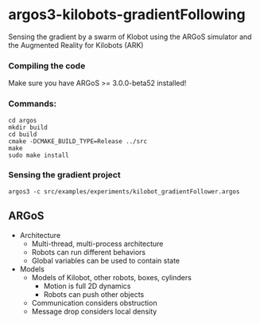# argos3-kilobots-gradientFollowing
Sensing the gradient by a swarm of Klobot using the ARGoS simulator and the Augmented Reality for Kilobots (ARK)

### Compiling the code
Make sure you have ARGoS >= 3.0.0-beta52 installed!

### Commands:
```shell
cd argos
mkdir build
cd build
cmake -DCMAKE_BUILD_TYPE=Release ../src
make
sudo make install
```
### Sensing the gradient project
```shell
argos3 -c src/examples/experiments/kilobot_gradientFollower.argos
```



## ARGoS
  * Architecture
    * Multi-thread, multi-process architecture
    * Robots can run different behaviors
    * Global variables can be used to contain state
  * Models
    * Models of Kilobot, other robots, boxes, cylinders
      * Motion is full 2D dynamics
      * Robots can push other objects
    * Communication considers obstruction
    * Message drop considers local density
